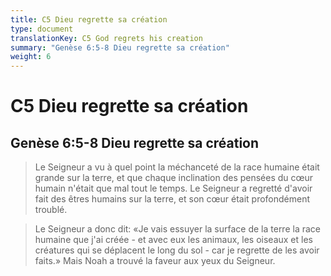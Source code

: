 ```yaml
---
title: C5 Dieu regrette sa création
type: document
translationKey: C5 God regrets his creation
summary: "Genèse 6:5-8 Dieu regrette sa création"
weight: 6
---
```

# C5 Dieu regrette sa création

## Genèse 6:5-8 Dieu regrette sa création

>   Le Seigneur a vu à quel point la méchanceté de la race humaine était grande sur la terre, et que chaque inclination des pensées du cœur humain n'était que mal tout le temps. Le Seigneur a regretté d'avoir fait des êtres humains sur la terre, et son cœur était profondément troublé.

>   Le Seigneur a donc dit: «Je vais essuyer la surface de la terre la race humaine que j'ai créée - et avec eux les animaux, les oiseaux et les créatures qui se déplacent le long du sol - car je regrette de les avoir faits.» Mais Noah a trouvé la faveur aux yeux du Seigneur.

